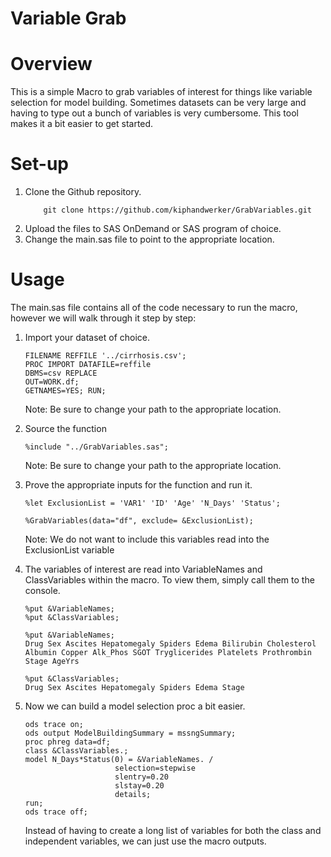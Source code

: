 # Variable Grab

# Overview
This is a simple Macro to grab variables of interest for things like variable selection for model building. Sometimes datasets can be very large and having to type out a bunch of variables is very cumbersome. This tool makes it a bit easier to get started.

# Set-up
<ol>
<li> Clone the Github repository.</li>

```
    git clone https://github.com/kiphandwerker/GrabVariables.git
```

<li>Upload the files to SAS OnDemand or SAS program of choice.
<li>Change the main.sas file to point to the appropriate location.
</ol>

# Usage
The main.sas file contains all of the code necessary to run the macro, however we will walk through it step by step:

<ol>
<li> Import your dataset of choice.

```sas
FILENAME REFFILE '../cirrhosis.csv';
PROC IMPORT DATAFILE=reffile
DBMS=csv REPLACE
OUT=WORK.df;
GETNAMES=YES; RUN;
```
Note: Be sure to change your path to the appropriate location.

<li> Source the function

```sas
%include "../GrabVariables.sas";
``` 
Note: Be sure to change your path to the appropriate location.
<li>Prove the appropriate inputs for the function and run it.

```sas
%let ExclusionList = 'VAR1' 'ID' 'Age' 'N_Days' 'Status';

%GrabVariables(data="df", exclude= &ExclusionList);
```
Note: We do not want to include this variables read into the ExclusionList variable

<li>The variables of interest are read into VariableNames and ClassVariables within the macro. To view them, simply call them to the console.

```sas
%put &VariableNames;
%put &ClassVariables;
```
    %put &VariableNames;
    Drug Sex Ascites Hepatomegaly Spiders Edema Bilirubin Cholesterol Albumin Copper Alk_Phos SGOT Tryglicerides Platelets Prothrombin 
    Stage AgeYrs

    %put &ClassVariables;
    Drug Sex Ascites Hepatomegaly Spiders Edema Stage
<li> Now we can build a model selection proc a bit easier.

```sas
ods trace on;
ods output ModelBuildingSummary = mssngSummary;
proc phreg data=df;
class &ClassVariables.;
model N_Days*Status(0) = &VariableNames. /
                    selection=stepwise 
                    slentry=0.20 
                    slstay=0.20 
                    details;
run;
ods trace off;
```

Instead of having to create a long list of variables for both the class and independent variables, we can just use the macro outputs.
</ol>